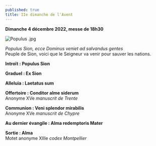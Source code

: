 ```yaml
---
published: true
title: IIe dimanche de l'Avent
---
```

**Dimanche 4 décembre 2022, messe de 18h30**

![Populus .jpg]({{site.baseurl}}/images/Populus%20.jpg)

*Populus Sion, ecce Dominus veniet ad salvandus gentes*  
Peuple de Sion, voici que le Seigneur va venir pour sauver les nations.

**Introït : Populus Sion**

**Graduel : Ex Sion**

**Alleluia : Laetatus sum**

**Offertoire : Conditor alme siderum**  
Anonyme XVe *manuscrit de Trente*

**Communion : Veni splendor mirabilis**  
Anonyme XVe *manuscrit de Chypre*

**Au dernier évangile : Alma redemptoris Mater**

**Sortie : Alma**  
Motet anonyme XIIIe *codex Montpellier*

